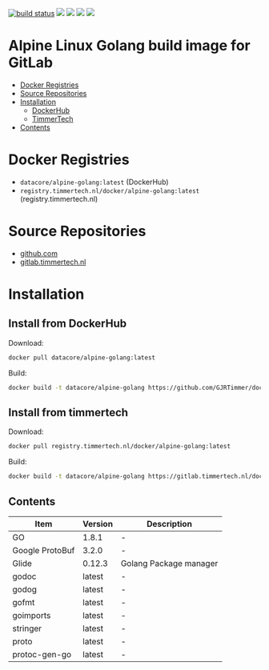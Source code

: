 [![build status](https://gitlab.timmertech.nl/docker/alpine-golang/badges/master/build.svg)](https://gitlab.timmertech.nl/docker/alpine-golang/commits/master)
[![](https://images.microbadger.com/badges/image/datacore/alpine-golang.svg)](https://microbadger.com/images/datacore/alpine-golang)
[![](https://images.microbadger.com/badges/version/datacore/alpine-golang.svg)](https://microbadger.com/images/datacore/alpine-golang)
[![](https://images.microbadger.com/badges/commit/datacore/alpine-golang.svg)](https://microbadger.com/images/datacore/alpine-golang)
[![](https://images.microbadger.com/badges/license/datacore/alpine-golang.svg)](https://microbadger.com/images/datacore/alpine-golang)

# Alpine Linux Golang build image for GitLab

- [Docker Registries](#docker-registries)
- [Source Repositories](#source-repositories)
- [Installation](#installation)
  - [DockerHub](#install-from-dockerhub)
  - [TimmerTech](#install-from-timmertech)
- [Contents](#contents)


# Docker Registries

 - ```datacore/alpine-golang:latest``` (DockerHub)
 - ```registry.timmertech.nl/docker/alpine-golang:latest``` (registry.timmertech.nl)


# Source Repositories

- [github.com](https://github.com/GJRTimmer/docker-alpine-golang)
- [gitlab.timmertech.nl](https://gitlab.timmertech.nl/docker/alpine-golang)


# Installation

## Install from DockerHub
Download:
```bash
docker pull datacore/alpine-golang:latest
```

Build:
```bash
docker build -t datacore/alpine-golang https://github.com/GJRTimmer/docker-alpine-golang
```


## Install from timmertech

Download:
```bash
docker pull registry.timmertech.nl/docker/alpine-golang:latest
```

Build:
```bash
docker build -t datacore/alpine-golang https://gitlab.timmertech.nl/docker/alpine-golang
```

## Contents

| Item | Version | Description |
|------|---------|-------------|
| GO | 1.8.1 | - |
| Google ProtoBuf | 3.2.0 | - |
| Glide | 0.12.3 | Golang Package manager |
| godoc | latest | - |
| godog | latest | - |
| gofmt | latest | - |
| goimports | latest | - |
| stringer | latest | - |
| proto | latest | - |
| protoc-gen-go | latest | - |
